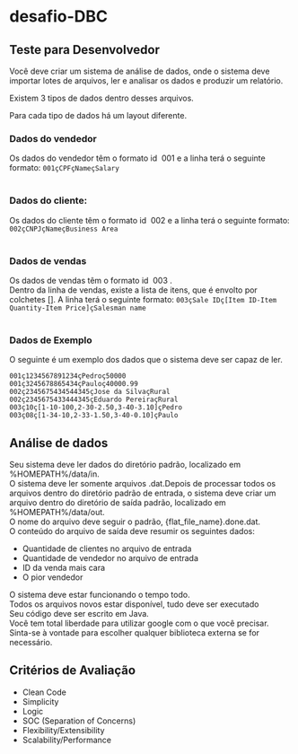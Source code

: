 # desafio-DBC

## Teste para Desenvolvedor

Você deve criar um sistema de análise de dados, onde o sistema deve importar
lotes de arquivos, ler e analisar os dados e produzir um relatório.

Existem 3 tipos de dados dentro desses arquivos.

Para cada tipo de dados há um layout diferente.

### Dados do vendedor
Os dados do vendedor têm o formato id ​ 001​ e a linha terá o seguinte formato: `001çCPFçNameçSalary`
</br></br>
### Dados do cliente: 
Os dados do cliente têm o formato id ​ 002​ e a linha terá o seguinte formato: `002çCNPJçNameçBusiness Area`
</br></br>
### Dados de vendas
Os dados de vendas têm o formato id ​ 003​ .</br>
Dentro da linha de vendas, existe a lista de itens, que é envolto por colchetes []. A linha terá o seguinte formato: 
`003çSale IDç[Item ID-Item Quantity-Item Price]çSalesman name`
</br></br>
### Dados de Exemplo
O seguinte é um exemplo dos dados que o sistema deve ser capaz de ler.


`001ç1234567891234çPedroç50000`</br>
`001ç3245678865434çPauloç40000.99`</br>
`002ç2345675434544345çJose da SilvaçRural`</br>
`002ç2345675433444345çEduardo PereiraçRural`</br>
`003ç10ç[1-10-100,2-30-2.50,3-40-3.10]çPedro`</br>
`003ç08ç[1-34-10,2-33-1.50,3-40-0.10]çPaulo`</br>


## Análise de dados
Seu sistema deve ler dados do diretório padrão, localizado em %HOMEPATH%/data/in. </br>
O sistema deve ler somente arquivos .dat.Depois de processar todos os arquivos dentro do diretório padrão de entrada, o sistema deve criar um arquivo dentro do diretório de saída padrão, localizado em %HOMEPATH%/data/out. </br>
O nome do arquivo deve seguir o padrão, {flat_file_name}.done.dat. </br>
O conteúdo do arquivo de saída deve resumir os seguintes dados:</br>
* Quantidade de clientes no arquivo de entrada
* Quantidade de vendedor no arquivo de entrada
* ID da venda mais cara
* O pior vendedor


O sistema deve estar funcionando o tempo todo.</br>
Todos os arquivos novos estar disponível, tudo deve ser executado</br>
Seu código deve ser escrito em Java.</br>
Você tem total liberdade para utilizar google com o que você precisar.</br>
Sinta-se à vontade para escolher qualquer biblioteca externa se for necessário.</br>

## Critérios de Avaliação
* Clean Code
* Simplicity
* Logic
* SOC (Separation of Concerns)
* Flexibility/Extensibility
* Scalability/Performance
